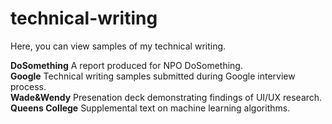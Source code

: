 # technical-writing
Here, you can view samples of my technical writing.

<b>DoSomething</b>
A report produced for NPO DoSomething.<br>
<b>Google</b>
Technical writing samples submitted during Google interview process.<br>
<b>Wade&Wendy</b>
Presenation deck demonstrating findings of UI/UX research.<br>
<b>Queens College</b>
Supplemental text on machine learning algorithms.
